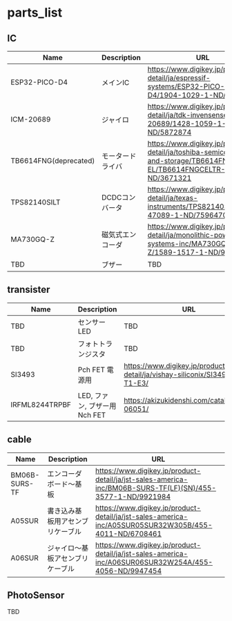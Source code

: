 # parts_list

## IC
|Name|Description|URL|
|-|-|-|
|ESP32-PICO-D4|メインIC|https://www.digikey.jp/product-detail/ja/espressif-systems/ESP32-PICO-D4/1904-1029-1-ND/9381738|
|ICM-20689|ジャイロ|https://www.digikey.jp/product-detail/ja/tdk-invensense/ICM-20689/1428-1059-1-ND/5872874|
|TB6614FNG(deprecated)|モータードライバ|https://www.digikey.jp/product-detail/ja/toshiba-semiconductor-and-storage/TB6614FNG-C-EL/TB6614FNGCELTR-ND/3671321|
|TPS82140SILT|DCDCコンバータ|https://www.digikey.jp/product-detail/ja/texas-instruments/TPS82140SILT/296-47089-1-ND/7596470|
|MA730GQ-Z|磁気式エンコーダ|https://www.digikey.jp/product-detail/ja/monolithic-power-systems-inc/MA730GQ-Z/1589-1517-1-ND/9433283|
|TBD|ブザー|TBD|

## transister

|Name|Description|URL|
|-|-|-|
|TBD|センサーLED|TBD|
|TBD|フォトトランジスタ|TBD|
|SI3493|Pch FET 電源用|https://www.digikey.jp/product-detail/ja/vishay-siliconix/SI3493BDV-T1-E3/|
|IRFML8244TRPBF|LED, ファン, ブザー用Nch FET|https://akizukidenshi.com/catalog/g/gI-06051/|

## cable

|Name|Description|URL|
|-|-|-|
|BM06B-SURS-TF|エンコーダボード～基板|https://www.digikey.jp/product-detail/ja/jst-sales-america-inc/BM06B-SURS-TF(LF)(SN)/455-3577-1-ND/9921984|
|A05SUR|書き込み基板用アセンブリケーブル|https://www.digikey.jp/product-detail/ja/jst-sales-america-inc/A05SUR05SUR32W305B/455-4011-ND/6708461|
|A06SUR|ジャイロ～基板アセンブリケーブル|https://www.digikey.jp/product-detail/ja/jst-sales-america-inc/A06SUR06SUR32W254A/455-4056-ND/9947454|

## PhotoSensor

TBD